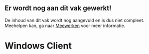 ## Er wordt nog aan dit vak gewerkt!
De inhoud van dit vak wordt nog aangevuld en is dus niet compleet.  
Meehelpen kan, ga naar [Meewerken](/meewerken) voor meer informatie.
# Windows Client







